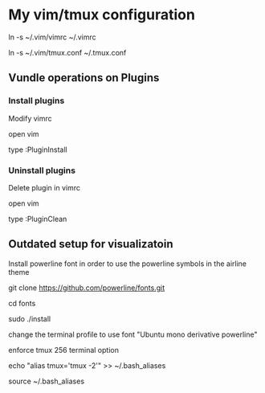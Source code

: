 # My vim/tmux configuration

ln -s ~/.vim/vimrc ~/.vimrc

ln -s ~/.vim/tmux.conf ~/.tmux.conf

## Vundle operations on Plugins

### Install plugins
Modify vimrc

open vim

type :PluginInstall

### Uninstall plugins
Delete plugin in vimrc

open vim

type :PluginClean

## Outdated setup for visualizatoin

Install powerline font in order to use the powerline symbols in the airline theme

git clone https://github.com/powerline/fonts.git

cd fonts

sudo ./install

change the terminal profile to use font "Ubuntu mono derivative powerline"

enforce tmux 256 terminal option

echo "alias tmux='tmux -2'" >> ~/.bash_aliases

source ~/.bash_aliases
